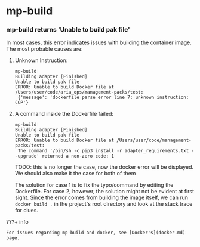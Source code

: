 # mp-build


### mp-build returns 'Unable to build pak file'

In most cases, this error indicates issues with building the container image. The most probable causes are:

<ol>
<li>Unknown Instruction:</li>

```
mp-build
Building adapter [Finished]
Unable to build pak file
ERROR: Unable to build Docker file at /Users/user/code/aria_ops/management-packs/test:
 {'message': 'dockerfile parse error line 7: unknown instruction: COP'}

```

<li>A command inside the Dockerfile failed:</li>

```
mp-build
Building adapter [Finished]
Unable to build pak file
ERROR: Unable to build Docker file at /Users/user/code/management-packs/test:
 The command '/bin/sh -c pip3 install -r adapter_requirements.txt --upgrade' returned a non-zero code: 1
```

TODO: this is no longer the case, now the docker error will be displayed.
We should also make it the case for both of them

The solution for case 1 is to fix the typo/command by editing the Dockerfile.
For case 2, however, the solution might not be evident at first sight.
Since the error comes from building the image itself,
we can run `docker build .` in the project's root directory and look at the stack trace for clues.
</ol>

???+ info

    For issues regarding mp-build and docker, see [Docker's](docker.md) page.

